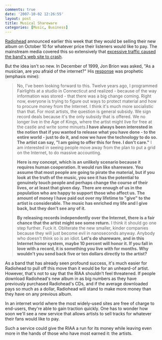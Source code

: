 ```yaml
---
comments: true
date: '2007-10-02 12:26:55'
layout: post
title: Musical Shareware
categories: [Music, Business]
---
```


[Radiohead](http://www.radiohead.com) announced earlier this week that they would be selling their new album on October 10 for whatever price their listeners would like to pay. The mainstream media covered this so extensively that [excessive traffic caused the band's web site to crash](http://news.bbc.co.uk/2/hi/entertainment/7024130.stm).

But the idea isn't so new. In December of 1999, Jon Brion was asked, "As a musician, are you afraid of the internet?" His [response](http://www.neverisapromise.com/interviews/EQ1299.htm) was prophetic (emphasis mine):<!--more-->

> No, I've been looking forward to this. Twelve years ago, I programmed Fairlights at a studio in Connecticut and realized - because of the way information was stored - that there was a big change coming. Right now, everyone is trying to figure out ways to protect material and how to procure money from the Internet. I think it's much more socialistic than that. For most artists, the question is general subsidy. We sign record deals because it's the only subsidy that is offered. We no longer live in the Age of Kings, where the artist might live for free at the castle and write some minuets.**I have always been interested in the notion that if you wanted to release what you have done - to the entire world - just to do it, and now we have the technology to do so. The artist can say, "I am going to offer this for free. I don't care."** I am interested in seeing people move away from the plan to put a grid on the Internet, to do massive accounting.
>
>**Here is my concept, which is an unlikely scenario because it requires human cooperation. It would run like shareware. You assume that most people are going to pirate the material, but if you look at the truth of the music, you see it has the potential to genuinely touch people and perhaps change the course of their lives, or at least that given day. There are enough of us in the population who are happy to support those who affect us. The amount of money I have paid out over my lifetime to "give" to the artist is considerable. The music has enriched my life and I give back, but they don't see any of it.**
>
>**By releasing records independently over the Internet, there is a fair chance that the artist might see some return.** I think it should go one step further. Fuck it. Obliterate the new smaller, kinder companies because they will just become evil in nanoseconds anyway. Anybody who doesn't think so is an idiot. **Let's do shareware, and in this Internet honor system, maybe 10 percent will honor it. If you fall in love with a record, it is something you live with for months. Why wouldn't you send back five or ten dollars directly to the artist?**

As a band that has already seen profound success, it's much easier for Radiohead to pull off this move than it would be for an unheard-of artist. However, that's not to say that the RIAA shouldn't feel threatened. If people download Radiohead's new album in as big numbers as they have previously purchased Radiohead's CDs, and if the average downloaded pays so much as a dollar, Radiohead will stand to make more money than they have on any previous album.

In an internet world where the most widely-used sites are free of charge to end-users, they're able to gain traction quickly. One has to wonder how soon we'll see a new service that allows artists to sell tracks for whatever their fans would like to pay.

Such a service could give the RIAA a run for its money while leaving even more in the hands of those who have most earned it: the artists.

